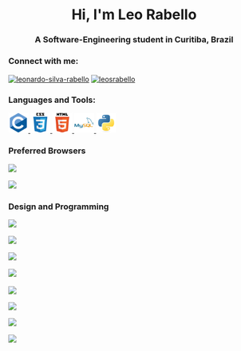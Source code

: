 <h1 align="center">Hi, I'm Leo Rabello</h1>
<h3 align="center">A Software-Engineering student in Curitiba, Brazil</h3>

<h3 align="left">Connect with me:</h3>
<p align="left">
<a href="https://linkedin.com/in/leonardo-silva-rabello" target="blank"><img align="center" src="https://raw.githubusercontent.com/rahuldkjain/github-profile-readme-generator/master/src/images/icons/Social/linked-in-alt.svg" alt="leonardo-silva-rabello" height="30" width="40" /></a>
<a href="https://instagram.com/leosrabello" target="blank"><img align="center" src="https://raw.githubusercontent.com/rahuldkjain/github-profile-readme-generator/master/src/images/icons/Social/instagram.svg" alt="leosrabello" height="30" width="40" /></a>
</p>

<h3 align="left">Languages and Tools:</h3>
<p align="left"> <a href="https://www.cprogramming.com/" target="_blank" rel="noreferrer"> <img src="https://raw.githubusercontent.com/devicons/devicon/master/icons/c/c-original.svg" alt="c" width="40" height="40"/> </a> <a href="https://www.w3schools.com/css/" target="_blank" rel="noreferrer"> <img src="https://raw.githubusercontent.com/devicons/devicon/master/icons/css3/css3-original-wordmark.svg" alt="css3" width="40" height="40"/> </a> <a href="https://www.w3.org/html/" target="_blank" rel="noreferrer"> <img src="https://raw.githubusercontent.com/devicons/devicon/master/icons/html5/html5-original-wordmark.svg" alt="html5" width="40" height="40"/> </a> <a href="https://www.mysql.com/" target="_blank" rel="noreferrer"> <img src="https://raw.githubusercontent.com/devicons/devicon/master/icons/mysql/mysql-original-wordmark.svg" alt="mysql" width="40" height="40"/> </a> <a href="https://www.python.org" target="_blank" rel="noreferrer"> <img src="https://raw.githubusercontent.com/devicons/devicon/master/icons/python/python-original.svg" alt="python" width="40" height="40"/> </a> </p>

<h3 align="left">Preferred Browsers</h3>
<p align="left"> <a href="https://www.opera.com/" target="_blank" rel="noreferrer"> <img src="https://img.shields.io/badge/Opera-FF1B2D?style=for-the-badge&logo=Opera&logoColor=white"></a></p>
<p align="left"> <a href="https://www.google.com/" target="_blank" rel="noreferrer"> <img src="https://img.shields.io/badge/Google%20Chrome-4285F4?style=for-the-badge&logo=GoogleChrome&logoColor=white"></a></p>

<h3 align="left">Design and Programming</h3>
<p align="left"> <a href="https://www.adobe.com/" target="_blank" rel="noreferrer"> <img src="https://img.shields.io/badge/Adobe%20Audition-9999FF.svg?style=for-the-badge&logo=Adobe%20Audition&logoColor=white"></a></p>
<p align="left"> <a href="https://www.adobe.com/" target="_blank" rel="noreferrer"> <img src="https://img.shields.io/badge/Adobe%20Dreamweaver-FF61F6.svg?style=for-the-badge&logo=Adobe%20Dreamweaver&logoColor=white"></a></p>
<p align="left"> <a href="https://www.adobe.com/" target="_blank" rel="noreferrer"> <img src="https://img.shields.io/badge/adobe%20photoshop-%2331A8FF.svg?style=for-the-badge&logo=adobe%20photoshop&logoColor=white"></a></p>
<p align="left"> <a href="https://www.adobe.com/" target="_blank" rel="noreferrer"> <img src="https://img.shields.io/badge/Adobe%20Lightroom-31A8FF.svg?style=for-the-badge&logo=Adobe%20Lightroom&logoColor=white"></a></p>
<p align="left"> <a href="https://www.adobe.com/" target="_blank" rel="noreferrer"> <img align="center" src="https://img.shields.io/badge/Adobe%20Premiere%20Pro-9999FF.svg?style=for-the-badge&logo=Adobe%20Premiere%20Pro&logoColor=white"></a></p>
<p align="left"> <a href="https://www.jetbrains.com/clion/" target="_blank" rel="noreferrer"> <img align="center" src="https://img.shields.io/badge/CLion-black?style=for-the-badge&logo=clion&logoColor=white"></a></p>
<p align="left"> <a href="https://www.jetbrains.com/pycharm/" target="_blank" rel="noreferrer"> <img align="center" src="https://img.shields.io/badge/pycharm-143?style=for-the-badge&logo=pycharm&logoColor=black&color=black&labelColor=green"></a></p>
<p align="left"> <a href="https://code.visualstudio.com/" target="_blank" rel="noreferrer"> <img align="center" src="https://img.shields.io/badge/Visual%20Studio%20Code-0078d7.svg?style=for-the-badge&logo=visual-studio-code&logoColor=white"></a></p>




